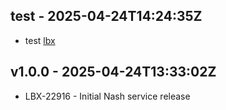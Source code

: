 ## test - <span class="utc-date">2025-04-24T14:24:35Z</span>

- test [lbx](google.com)


## v1.0.0 - <span class="utc-date">2025-04-24T13:33:02Z</span>

* LBX-22916 - Initial Nash service release

